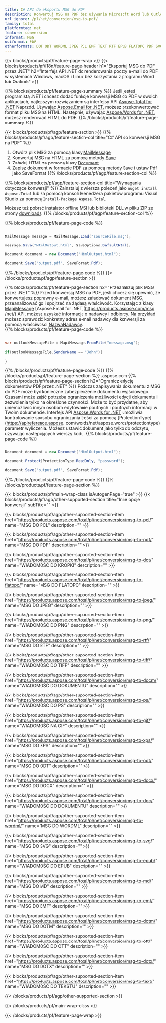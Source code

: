 ```yaml
---
title: C# API do eksportu MSG do PDF
description: Konwertuj MSG na PDF bez używania Microsoft Word lub Outlook na .NET
url_ignore: /pl/net/conversion/msg-to-pdf/
family: total
platformtag: net
feature: conversion
informat: MSG
outformat: PDF
otherformats: DOT ODT WORDML JPEG PCL EMF TEXT RTF EPUB FLATOPC PDF SVG GIF OTT PS DOCX MD TIFF DOTM PNG DOCM XPS DOC DOTX
---
```

{{< blocks/products/pf/feature-page-wrap >}}
{{< blocks/products/pf/i18n/feature-page-header h1="Eksportuj MSG do PDF przez .NET" h2="Interfejs API .NET do renderowania poczty e-mail do PDF w systemach Windows, macOS i Linux bez korzystania z programu Word lub Outlook" >}}

{{% blocks/products/pf/feature-page-summary %}}
Jeśli jesteś programistą .NET i chcesz dodać funkcje konwersji MSG do PDF w swoich aplikacjach, najlepszym rozwiązaniem są interfejsy API [Aspose.Total for .NET](https://products.aspose.com/total/net/) Naprzód. Używając [Aspose.Email for .NET](https://products.aspose.com/email/net/), możesz przekonwertować format pliku MSG na HTML. Następnie, używając [Aspose.Words for .NET](https://products.aspose.com/words/net/), możesz renderować HTML do PDF.
{{% /blocks/products/pf/feature-page-summary  %}}

{{< blocks/products/pf/agp/feature-section >}}
{{% blocks/products/pf/agp/feature-section-col title="C# API do konwersji MSG na PDF" %}}
1. Otwórz plik MSG za pomocą klasy [MailMessage](https://reference.aspose.com/msg/net/aspose.msg/mailmessage)
2. Konwertuj MSG na HTML za pomocą metody [Save](https://reference.aspose.com/msg/net/aspose.msg.mailmessage/save/methods/3)
3. Załaduj HTML za pomocą klasy [Document](https://reference.aspose.com/words/net/aspose.words/document)
4. Zapisz dokument w formacie PDF za pomocą metody [Save](https://reference.aspose.com/words/net/aspose.words.document/save/methods/4) i ustaw Pdf jako SaveFormat
{{% /blocks/products/pf/agp/feature-section-col %}}

{{% blocks/products/pf/agp/feature-section-col title="Wymagania dotyczące konwersji" %}}
Zainstaluj z wiersza poleceń jako ```nuget install Aspose.Total``` lub za pomocą konsoli Menedżera pakietów programu Visual Studio za pomocą ```Install-Package Aspose.Total```.

Możesz też pobrać instalator offline MSI lub biblioteki DLL w pliku ZIP ze strony [downloads](https://releases.aspose.comtotal/net).
{{% /blocks/products/pf/agp/feature-section-col %}}

{{% blocks/products/pf/feature-page-code %}}

```cs

MailMessage message = MailMessage.Load("sourceFile.msg");
 
message.Save("HtmlOutput.html", SaveOptions.DefaultHtml);

Document document = new Document("HtmlOutput.html");

document.Save("output.pdf", SaveFormat.Pdf); 
```

{{% /blocks/products/pf/feature-page-code %}}
{{< /blocks/products/pf/agp/feature-section >}}

{{% blocks/products/pf/feature-page-section  h2="Przeanalizuj plik MSG przez .NET" %}}
Przed konwersją MSG na PDF, jeśli chcesz się upewnić, że konwertujesz poprawny e-mail, możesz załadować dokument MSG, przeanalizować go i spojrzeć na żądaną właściwość. Korzystając z klasy [MapiMessage](https://reference.aspose.com/msg/net/aspose.msg.mapi/mapimessage) [Aspose.Email for .NET](https://products.aspose.com/msg /net/) API, możesz uzyskać informacje o nadawcy i odbiorcy. Na przykład możesz sprawdzić konkretny adres e-mail nadawcy dla konwersji za pomocą właściwości [NazwaNadawcy](https://reference.aspose.com/msg/net/aspose.msg.mapi/mapimessage/properties/sendername).  
{{% blocks/products/pf/feature-page-code %}}

```cs

var outlookMessageFile = MapiMessage.FromFile("message.msg");
 
if(outlookMessageFile.SenderName == "John"){
    
}
```

{{% /blocks/products/pf/feature-page-code  %}}
{{% /blocks/products/pf/feature-page-section %}}
.aspose.com
{{% blocks/products/pf/feature-page-section  h2="Ogranicz edycję dokumentów PDF przez .NET" %}}
Podczas zapisywania dokumentu z MSG do PDF może być konieczne zabezpieczenie dokumentu wyjściowego. Czasami może zajść potrzeba ograniczenia możliwości edycji dokumentu i zezwolenia tylko na określone czynności. Może to być przydatne, aby uniemożliwić innym osobom edytowanie poufnych i poufnych informacji w Twoim dokumencie. Interfejs API [Aspose.Words for .NET](https://products.aspose.com/words/net/) umożliwia kontrolowanie sposobu ograniczania treści za pomocą [ProtectionType](https://apireference.aspose. com/words/net/aspose.words/protectiontype) parametr wyliczenia. Możesz ustawić dokument jako tylko do odczytu, używając następujących wierszy kodu. 
{{% blocks/products/pf/feature-page-code %}}

```cs

Document document = new Document("HtmlOutput.html");

document.Protect(ProtectionType.ReadOnly, "password");

document.Save("output.pdf", SaveFormat.Pdf);  
```

{{% /blocks/products/pf/feature-page-code  %}}
{{% /blocks/products/pf/feature-page-section %}}

{{< blocks/products/pf/main-wrap-class isAutogenPage="true" >}}
{{< blocks/products/pf/agp/other-supported-section title="Inne opcje konwersji" subTitle="" >}}

{{< blocks/products/pf/agp/other-supported-section-item href="https://products.aspose.com/total/pl/net/conversion/msg-to-pcl/" name="MSG DO PCL" description="" >}}

{{< blocks/products/pf/agp/other-supported-section-item href="https://products.aspose.com/total/pl/net/conversion/msg-to-pdf/" name="MSG DO PDF" description="" >}}

{{< blocks/products/pf/agp/other-supported-section-item href="https://products.aspose.com/total/pl/net/conversion/msg-to-dot/" name="WIADOMOŚĆ DO KROPKI" description="" >}}

{{< blocks/products/pf/agp/other-supported-section-item href="https://products.aspose.com/total/pl/net/conversion/msg-to-flatopc/" name="MSG DO FLATOPC" description="" >}}

{{< blocks/products/pf/agp/other-supported-section-item href="https://products.aspose.com/total/pl/net/conversion/msg-to-jpeg/" name="MSG DO JPEG" description="" >}}

{{< blocks/products/pf/agp/other-supported-section-item href="https://products.aspose.com/total/pl/net/conversion/msg-to-png/" name="WIADOMOŚĆ DO PNG" description="" >}}

{{< blocks/products/pf/agp/other-supported-section-item href="https://products.aspose.com/total/pl/net/conversion/msg-to-rtf/" name="MSG DO RTF" description="" >}}

{{< blocks/products/pf/agp/other-supported-section-item href="https://products.aspose.com/total/pl/net/conversion/msg-to-tiff/" name="WIADOMOŚĆ DO TIFF" description="" >}}

{{< blocks/products/pf/agp/other-supported-section-item href="https://products.aspose.com/total/pl/net/conversion/msg-to-docm/" name="WIADOMOŚĆ DO DOKUMENTU" description="" >}}

{{< blocks/products/pf/agp/other-supported-section-item href="https://products.aspose.com/total/pl/net/conversion/msg-to-ps/" name="WIADOMOŚĆ DO PS" description="" >}}

{{< blocks/products/pf/agp/other-supported-section-item href="https://products.aspose.com/total/pl/net/conversion/msg-to-gif/" name="WIADOMOŚĆ NA GIF" description="" >}}

{{< blocks/products/pf/agp/other-supported-section-item href="https://products.aspose.com/total/pl/net/conversion/msg-to-xps/" name="MSG DO XPS" description="" >}}

{{< blocks/products/pf/agp/other-supported-section-item href="https://products.aspose.com/total/pl/net/conversion/msg-to-odt/" name="MSG DO ODT" description="" >}}

{{< blocks/products/pf/agp/other-supported-section-item href="https://products.aspose.com/total/pl/net/conversion/msg-to-docx/" name="MSG DO DOCX" description="" >}}

{{< blocks/products/pf/agp/other-supported-section-item href="https://products.aspose.com/total/pl/net/conversion/msg-to-doc/" name="WIADOMOŚĆ DO DOKUMENTU" description="" >}}

{{< blocks/products/pf/agp/other-supported-section-item href="https://products.aspose.com/total/pl/net/conversion/msg-to-wordml/" name="MSG DO WORDML" description="" >}}

{{< blocks/products/pf/agp/other-supported-section-item href="https://products.aspose.com/total/pl/net/conversion/msg-to-svg/" name="MSG DO SVG" description="" >}}

{{< blocks/products/pf/agp/other-supported-section-item href="https://products.aspose.com/total/pl/net/conversion/msg-to-epub/" name="WIADOMOŚĆ DO EPUB" description="" >}}

{{< blocks/products/pf/agp/other-supported-section-item href="https://products.aspose.com/total/pl/net/conversion/msg-to-md/" name="MSG DO MD" description="" >}}

{{< blocks/products/pf/agp/other-supported-section-item href="https://products.aspose.com/total/pl/net/conversion/msg-to-emf/" name="MSG DO EMF" description="" >}}

{{< blocks/products/pf/agp/other-supported-section-item href="https://products.aspose.com/total/pl/net/conversion/msg-to-dotm/" name="MSG DO DOTM" description="" >}}

{{< blocks/products/pf/agp/other-supported-section-item href="https://products.aspose.com/total/pl/net/conversion/msg-to-ott/" name="WIADOMOŚĆ DO OTT" description="" >}}

{{< blocks/products/pf/agp/other-supported-section-item href="https://products.aspose.com/total/pl/net/conversion/msg-to-dotx/" name="MSG DO DOTX" description="" >}}

{{< blocks/products/pf/agp/other-supported-section-item href="https://products.aspose.com/total/pl/net/conversion/msg-to-text/" name="WIADOMOŚĆ DO TEKSTU" description="" >}}



{{< /blocks/products/pf/agp/other-supported-section >}}

{{< /blocks/products/pf/main-wrap-class >}}

{{< /blocks/products/pf/feature-page-wrap >}}